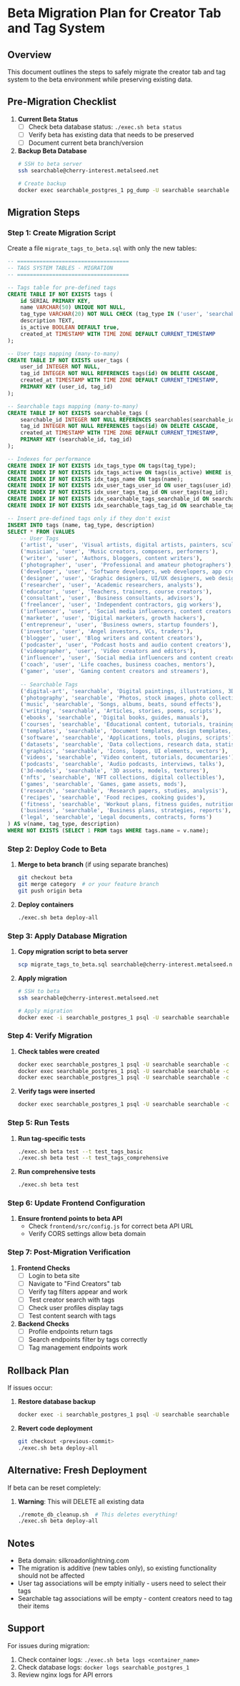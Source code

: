 # Beta Migration Plan for Creator Tab and Tag System

## Overview
This document outlines the steps to safely migrate the creator tab and tag system to the beta environment while preserving existing data.

## Pre-Migration Checklist

1. **Current Beta Status**
   - [ ] Check beta database status: `./exec.sh beta status`
   - [ ] Verify beta has existing data that needs to be preserved
   - [ ] Document current beta branch/version

2. **Backup Beta Database**
   ```bash
   # SSH to beta server
   ssh searchable@cherry-interest.metalseed.net
   
   # Create backup
   docker exec searchable_postgres_1 pg_dump -U searchable searchable > backup_$(date +%Y%m%d_%H%M%S).sql
   ```

## Migration Steps

### Step 1: Create Migration Script
Create a file `migrate_tags_to_beta.sql` with only the new tables:

```sql
-- ===================================
-- TAGS SYSTEM TABLES - MIGRATION
-- ===================================

-- Tags table for pre-defined tags
CREATE TABLE IF NOT EXISTS tags (
    id SERIAL PRIMARY KEY,
    name VARCHAR(50) UNIQUE NOT NULL,
    tag_type VARCHAR(20) NOT NULL CHECK (tag_type IN ('user', 'searchable')),
    description TEXT,
    is_active BOOLEAN DEFAULT true,
    created_at TIMESTAMP WITH TIME ZONE DEFAULT CURRENT_TIMESTAMP
);

-- User tags mapping (many-to-many)
CREATE TABLE IF NOT EXISTS user_tags (
    user_id INTEGER NOT NULL,
    tag_id INTEGER NOT NULL REFERENCES tags(id) ON DELETE CASCADE,
    created_at TIMESTAMP WITH TIME ZONE DEFAULT CURRENT_TIMESTAMP,
    PRIMARY KEY (user_id, tag_id)
);

-- Searchable tags mapping (many-to-many)
CREATE TABLE IF NOT EXISTS searchable_tags (
    searchable_id INTEGER NOT NULL REFERENCES searchables(searchable_id) ON DELETE CASCADE,
    tag_id INTEGER NOT NULL REFERENCES tags(id) ON DELETE CASCADE,
    created_at TIMESTAMP WITH TIME ZONE DEFAULT CURRENT_TIMESTAMP,
    PRIMARY KEY (searchable_id, tag_id)
);

-- Indexes for performance
CREATE INDEX IF NOT EXISTS idx_tags_type ON tags(tag_type);
CREATE INDEX IF NOT EXISTS idx_tags_active ON tags(is_active) WHERE is_active = true;
CREATE INDEX IF NOT EXISTS idx_tags_name ON tags(name);
CREATE INDEX IF NOT EXISTS idx_user_tags_user_id ON user_tags(user_id);
CREATE INDEX IF NOT EXISTS idx_user_tags_tag_id ON user_tags(tag_id);
CREATE INDEX IF NOT EXISTS idx_searchable_tags_searchable_id ON searchable_tags(searchable_id);
CREATE INDEX IF NOT EXISTS idx_searchable_tags_tag_id ON searchable_tags(tag_id);

-- Insert pre-defined tags only if they don't exist
INSERT INTO tags (name, tag_type, description) 
SELECT * FROM (VALUES
    -- User Tags
    ('artist', 'user', 'Visual artists, digital artists, painters, sculptors'),
    ('musician', 'user', 'Music creators, composers, performers'),
    ('writer', 'user', 'Authors, bloggers, content writers'),
    ('photographer', 'user', 'Professional and amateur photographers'),
    ('developer', 'user', 'Software developers, web developers, app creators'),
    ('designer', 'user', 'Graphic designers, UI/UX designers, web designers'),
    ('researcher', 'user', 'Academic researchers, analysts'),
    ('educator', 'user', 'Teachers, trainers, course creators'),
    ('consultant', 'user', 'Business consultants, advisors'),
    ('freelancer', 'user', 'Independent contractors, gig workers'),
    ('influencer', 'user', 'Social media influencers, content creators'),
    ('marketer', 'user', 'Digital marketers, growth hackers'),
    ('entrepreneur', 'user', 'Business owners, startup founders'),
    ('investor', 'user', 'Angel investors, VCs, traders'),
    ('blogger', 'user', 'Blog writers and content creators'),
    ('podcaster', 'user', 'Podcast hosts and audio content creators'),
    ('videographer', 'user', 'Video creators and editors'),
    ('influencer', 'user', 'Social media influencers and content creators'),
    ('coach', 'user', 'Life coaches, business coaches, mentors'),
    ('gamer', 'user', 'Gaming content creators and streamers'),
    
    -- Searchable Tags
    ('digital-art', 'searchable', 'Digital paintings, illustrations, 3D art'),
    ('photography', 'searchable', 'Photos, stock images, photo collections'),
    ('music', 'searchable', 'Songs, albums, beats, sound effects'),
    ('writing', 'searchable', 'Articles, stories, poems, scripts'),
    ('ebooks', 'searchable', 'Digital books, guides, manuals'),
    ('courses', 'searchable', 'Educational content, tutorials, training materials'),
    ('templates', 'searchable', 'Document templates, design templates, code templates'),
    ('software', 'searchable', 'Applications, tools, plugins, scripts'),
    ('datasets', 'searchable', 'Data collections, research data, statistics'),
    ('graphics', 'searchable', 'Icons, logos, UI elements, vectors'),
    ('videos', 'searchable', 'Video content, tutorials, documentaries'),
    ('podcasts', 'searchable', 'Audio podcasts, interviews, talks'),
    ('3d-models', 'searchable', '3D assets, models, textures'),
    ('nfts', 'searchable', 'NFT collections, digital collectibles'),
    ('games', 'searchable', 'Games, game assets, mods'),
    ('research', 'searchable', 'Research papers, studies, analysis'),
    ('recipes', 'searchable', 'Food recipes, cooking guides'),
    ('fitness', 'searchable', 'Workout plans, fitness guides, nutrition plans'),
    ('business', 'searchable', 'Business plans, strategies, reports'),
    ('legal', 'searchable', 'Legal documents, contracts, forms')
) AS v(name, tag_type, description)
WHERE NOT EXISTS (SELECT 1 FROM tags WHERE tags.name = v.name);
```

### Step 2: Deploy Code to Beta

1. **Merge to beta branch** (if using separate branches)
   ```bash
   git checkout beta
   git merge category  # or your feature branch
   git push origin beta
   ```

2. **Deploy containers**
   ```bash
   ./exec.sh beta deploy-all
   ```

### Step 3: Apply Database Migration

1. **Copy migration script to beta server**
   ```bash
   scp migrate_tags_to_beta.sql searchable@cherry-interest.metalseed.net:/home/searchable/
   ```

2. **Apply migration**
   ```bash
   # SSH to beta
   ssh searchable@cherry-interest.metalseed.net
   
   # Apply migration
   docker exec -i searchable_postgres_1 psql -U searchable searchable < migrate_tags_to_beta.sql
   ```

### Step 4: Verify Migration

1. **Check tables were created**
   ```bash
   docker exec searchable_postgres_1 psql -U searchable searchable -c "\dt tags*"
   docker exec searchable_postgres_1 psql -U searchable searchable -c "\dt user_tags*"
   docker exec searchable_postgres_1 psql -U searchable searchable -c "\dt searchable_tags*"
   ```

2. **Verify tags were inserted**
   ```bash
   docker exec searchable_postgres_1 psql -U searchable searchable -c "SELECT COUNT(*), tag_type FROM tags GROUP BY tag_type;"
   ```

### Step 5: Run Tests

1. **Run tag-specific tests**
   ```bash
   ./exec.sh beta test --t test_tags_basic
   ./exec.sh beta test --t test_tags_comprehensive
   ```

2. **Run comprehensive tests**
   ```bash
   ./exec.sh beta test
   ```

### Step 6: Update Frontend Configuration

1. **Ensure frontend points to beta API**
   - Check `frontend/src/config.js` for correct beta API URL
   - Verify CORS settings allow beta domain

### Step 7: Post-Migration Verification

1. **Frontend Checks**
   - [ ] Login to beta site
   - [ ] Navigate to "Find Creators" tab
   - [ ] Verify tag filters appear and work
   - [ ] Test creator search with tags
   - [ ] Check user profiles display tags
   - [ ] Test content search with tags

2. **Backend Checks**
   - [ ] Profile endpoints return tags
   - [ ] Search endpoints filter by tags correctly
   - [ ] Tag management endpoints work

## Rollback Plan

If issues occur:

1. **Restore database backup**
   ```bash
   docker exec -i searchable_postgres_1 psql -U searchable searchable < backup_YYYYMMDD_HHMMSS.sql
   ```

2. **Revert code deployment**
   ```bash
   git checkout <previous-commit>
   ./exec.sh beta deploy-all
   ```

## Alternative: Fresh Deployment

If beta can be reset completely:

1. **Warning**: This will DELETE all existing data
   ```bash
   ./remote_db_cleanup.sh  # This deletes everything!
   ./exec.sh beta deploy-all
   ```

## Notes

- Beta domain: silkroadonlightning.com
- The migration is additive (new tables only), so existing functionality should not be affected
- User tag associations will be empty initially - users need to select their tags
- Searchable tag associations will be empty - content creators need to tag their items

## Support

For issues during migration:
1. Check container logs: `./exec.sh beta logs <container_name>`
2. Check database logs: `docker logs searchable_postgres_1`
3. Review nginx logs for API errors